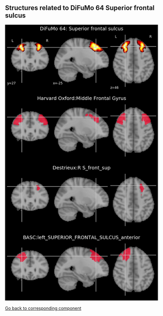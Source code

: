 


## Structures related to DiFuMo 64 Superior frontal sulcus

![1](1.jpg "Structures related to DiFuMo 64 Superior frontal sulcus")

[Go back to corresponding component](https://parietal-inria.github.io/DiFuMo/64/html/1.html)